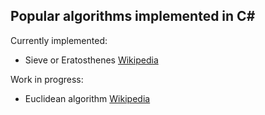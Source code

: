 ## Popular algorithms implemented in C#

Currently implemented:
- Sieve or Eratosthenes [Wikipedia](https://en.wikipedia.org/wiki/Sieve_of_Eratosthenes)

Work in progress:
- Euclidean algorithm [Wikipedia](https://en.wikipedia.org/wiki/Euclidean_algorithm)